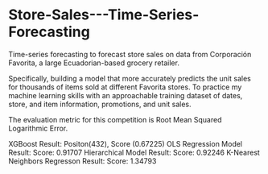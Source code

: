 # Store-Sales---Time-Series-Forecasting
Time-series forecasting to forecast store sales on data from Corporación Favorita, a large Ecuadorian-based grocery retailer.

Specifically, building a model that more accurately predicts the unit sales for thousands of items sold at different Favorita stores. To practice my machine learning skills with an approachable training dataset of dates, store, and item information, promotions, and unit sales.

The evaluation metric for this competition is Root Mean Squared Logarithmic Error.

XGBoost Result: Positon(432), Score (0.67225)
OLS Regression Model Result: Score: 0.91707
Hierarchical Model Result: Score: 0.92246
K-Nearest Neighbors Regresson Result: Score: 1.34793


